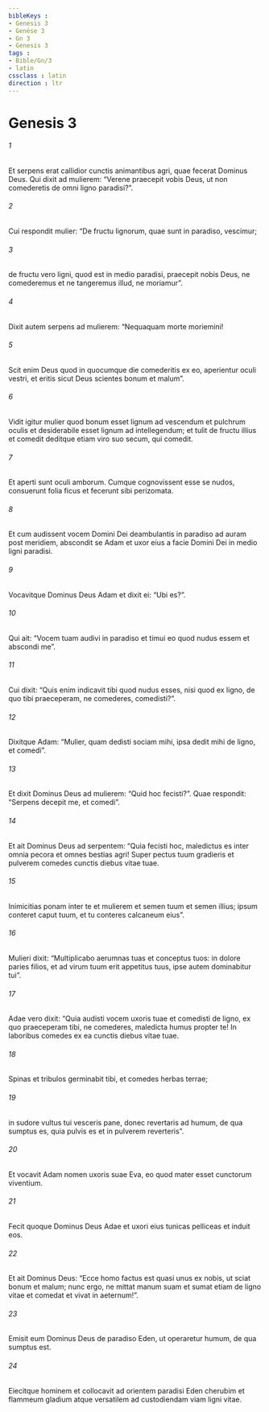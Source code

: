 ```yaml
---
bibleKeys : 
- Genesis 3
- Genèse 3
- Gn 3
- Genesis 3
tags : 
- Bible/Gn/3
- latin
cssclass : latin
direction : ltr
---
```


# Genesis 3

###### 1
Et serpens erat callidior cunctis animantibus agri, quae fecerat Dominus Deus. Qui dixit ad mulierem: “Verene praecepit vobis Deus, ut non comederetis de omni ligno paradisi?”. 
###### 2
Cui respondit mulier: “De fructu lignorum, quae sunt in paradiso, vescimur; 
###### 3
de fructu vero ligni, quod est in medio paradisi, praecepit nobis Deus, ne comederemus et ne tangeremus illud, ne moriamur”. 
###### 4
Dixit autem serpens ad mulierem: “Nequaquam morte moriemini! 
###### 5
Scit enim Deus quod in quocumque die comederitis ex eo, aperientur oculi vestri, et eritis sicut Deus scientes bonum et malum”.
###### 6
Vidit igitur mulier quod bonum esset lignum ad vescendum et pulchrum oculis et desiderabile esset lignum ad intellegendum; et tulit de fructu illius et comedit deditque etiam viro suo secum, qui comedit. 
###### 7
Et aperti sunt oculi amborum. Cumque cognovissent esse se nudos, consuerunt folia ficus et fecerunt sibi perizomata. 
###### 8
Et cum audissent vocem Domini Dei deambulantis in paradiso ad auram post meridiem, abscondit se Adam et uxor eius a facie Domini Dei in medio ligni paradisi. 
###### 9
Vocavitque Dominus Deus Adam et dixit ei: “Ubi es?”. 
###### 10
Qui ait: “Vocem tuam audivi in paradiso et timui eo quod nudus essem et abscondi me”. 
###### 11
Cui dixit: “Quis enim indicavit tibi quod nudus esses, nisi quod ex ligno, de quo tibi praeceperam, ne comederes, comedisti?”. 
###### 12
Dixitque Adam: “Mulier, quam dedisti sociam mihi, ipsa dedit mihi de ligno, et comedi”. 
###### 13
Et dixit Dominus Deus ad mulierem: “Quid hoc fecisti?”. Quae respondit: “Serpens decepit me, et comedi”.
###### 14
Et ait Dominus Deus ad serpentem: “Quia fecisti hoc, maledictus es inter omnia pecora et omnes bestias agri! Super pectus tuum gradieris et pulverem comedes cunctis diebus vitae tuae.
###### 15
Inimicitias ponam inter te et mulierem et semen tuum et semen illius; ipsum conteret caput tuum, et tu conteres calcaneum eius”.
###### 16
Mulieri dixit: “Multiplicabo aerumnas tuas et conceptus tuos: in dolore paries filios, et ad virum tuum erit appetitus tuus, ipse autem dominabitur tui”.
###### 17
Adae vero dixit: “Quia audisti vocem uxoris tuae et comedisti de ligno, ex quo praeceperam tibi, ne comederes, maledicta humus propter te! In laboribus comedes ex ea cunctis diebus vitae tuae.
###### 18
Spinas et tribulos germinabit tibi, et comedes herbas terrae;
###### 19
in sudore vultus tui vesceris pane, donec revertaris ad humum, de qua sumptus es, quia pulvis es et in pulverem reverteris”.
###### 20
Et vocavit Adam nomen uxoris suae Eva, eo quod mater esset cunctorum viventium.
###### 21
Fecit quoque Dominus Deus Adae et uxori eius tunicas pelliceas et induit eos. 
###### 22
Et ait Dominus Deus: “Ecce homo factus est quasi unus ex nobis, ut sciat bonum et malum; nunc ergo, ne mittat manum suam et sumat etiam de ligno vitae et comedat et vivat in aeternum!”.
###### 23
Emisit eum Dominus Deus de paradiso Eden, ut operaretur humum, de qua sumptus est. 
###### 24
Eiecitque hominem et collocavit ad orientem paradisi Eden cherubim et flammeum gladium atque versatilem ad custodiendam viam ligni vitae.

